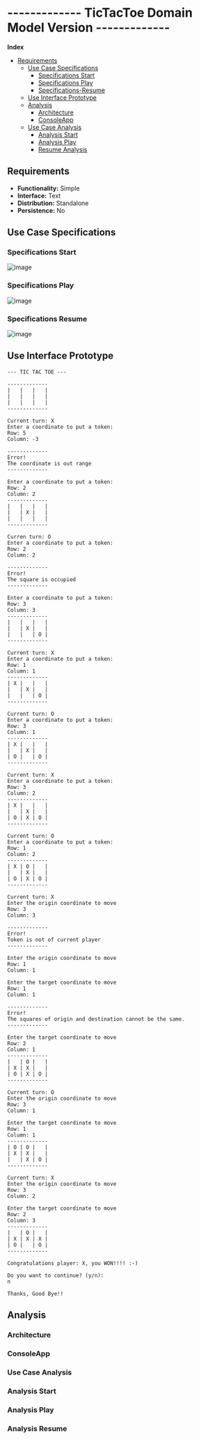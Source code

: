 # ------------- TicTacToe Domain Model Version -------------

**Index**
- [Requirements](#Requirements)  
    -   [Use Case Specifications](#Use-Case-Specifications)   
        -   [Specifications Start](#Specifications-Start)  
        -   [Specifications Play](#Specifications-Play)  
        -   [Specifications-Resume](#Specifications-Resume)  
    -   [Use Interface Prototype](#Use-Interface-Prototype)  
    -   [Analysis](#Analysis)  
        -   [Architecture](#Architecture)  
        -   [ConsoleApp](#ConsoleApp)  
    -   [Use Case Analysis](#Use-Case-Analysis)  
        -   [Analysis Start](#Analysis-Start)  
        -   [Analysis Play](#Analysis-Play)  
        -   [Resume Analysis](#Analysis-Resume)  

## Requirements

- **Functionality:** Simple  
- **Interface:** Text  
- **Distribution:** Standalone  
- **Persistence:** No  

## Use Case Specifications

### Specifications Start

![image](https://user-images.githubusercontent.com/46433173/231312799-5dee3926-7612-4f61-b957-57a019e9585f.png)

### Specifications Play

![image](https://user-images.githubusercontent.com/46433173/231312673-13c4b232-8897-4ef4-8006-8d63e18dafce.png)

### Specifications Resume

![image](https://user-images.githubusercontent.com/46433173/231312639-f6e3b045-4a4c-47d9-a74a-bb8b0945c294.png)

## Use Interface Prototype

```
--- TIC TAC TOE ---

-------------
|   |   |   |
|   |   |   |
|   |   |   |
-------------

Current turn: X
Enter a coordinate to put a token:
Row: 5
Column: -3

-------------
Error! 
The coordinate is out range
-------------

Enter a coordinate to put a token:
Row: 2
Column: 2
-------------
|   |   |   |
|   | X |   |
|   |   |   |
-------------

Curren turn: O
Enter a coordinate to put a token:
Row: 2
Column: 2

-------------
Error!
The square is occupied
-------------

Enter a coordinate to put a token:
Row: 3
Column: 3
-------------
|   |   |   |
|   | X |   |
|   |   | O |
-------------

Current turn: X
Enter a coordinate to put a token:
Row: 1
Column: 1
-------------
| X |   |   |
|   | X |   |
|   |   | O |
-------------

Current turn: O
Enter a coordinate to put a token:
Row: 3
Column: 1
-------------
| X |   |   |
|   | X |   |
| O |   | O |
-------------

Current turn: X
Enter a coordinate to put a token:
Row: 3
Column: 2
-------------
| X |   |   |
|   | X |   |
| O | X | O |
-------------

Current turn: O
Enter a coordinate to put a token:
Row: 1
Column: 2
-------------
| X | O |   |
|   | X |   |
| O | X | O |
-------------

Current turn: X
Enter the origin coordinate to move
Row: 3
Column: 3

-------------
Error!
Token is not of current player
-------------

Enter the origin coordinate to move
Row: 1
Column: 1

Enter the target coordinate to move
Row: 1
Column: 1

-------------
Error!
The squares of origin and destination cannot be the same.
-------------

Enter the target coordinate to move
Row: 2
Column: 1
-------------
|   | O |   |
| X | X |   |
| O | X | O |
-------------

Current turn: O
Enter the origin coordinate to move
Row: 3
Column: 1

Enter the target coordinate to move
Row: 1
Column: 1
-------------
| O | O |   |
| X | X |   |
|   | X | O |
-------------

Current turn: X
Enter the origin coordinate to move
Row: 3
Column: 2

Enter the target coordinate to move
Row: 2
Column: 3
-------------
|   | O |   |
| X | X | X |
| O |   | O |
-------------

Congratulations player: X, you WON!!!! :-)

Do you want to continue? (y/n):
n

Thanks, Good Bye!!
```

## Analysis

### Architecture

### ConsoleApp

### Use Case Analysis

### Analysis Start

### Analysis Play

### Analysis Resume
